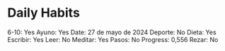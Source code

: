 # Daily Habits

6-10: Yes
Ayuno: Yes
Date: 27 de mayo de 2024
Deporte: No
Dieta: Yes
Escribir: Yes
Leer: No
Meditar: Yes
Pasos: No
Progress: 0,556
Rezar: No